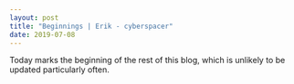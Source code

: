 ```yaml
---
layout: post
title: "Beginnings | Erik - cyberspacer"
date: 2019-07-08
---
```


Today marks the beginning of the rest of this blog, which is unlikely to be updated particularly often.
